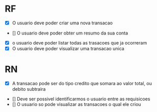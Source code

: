 # RF

- [x] O usuario deve poder criar uma nova transacao
- [] O usuario deve poder obter um resumo da sua conta
- [x] o usuario deve poder listar todas as trasacoes que ja ocorreram
- [x] O usuario deve poder visualizar uma transacao unica

# RN 

- [x] A transacao pode ser do tipo credito que somara ao valor total, ou debito subtraira
- [] Deve ser possivel identificarmos o usuario entre as requisicoes
- [] O usuario so pode visualizar as transacoes o qual ele criou